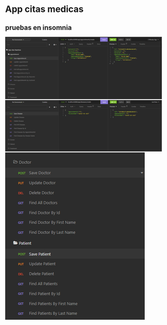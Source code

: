 # App citas medicas

## pruebas en insomnia

![img1](./img1.png)
![img1](./img2.png)
![img1](./img3.png)